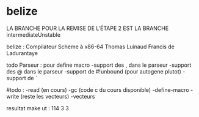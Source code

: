 # belize
LA BRANCHE POUR LA REMISE DE L'ÉTAPE 2 EST LA BRANCHE intermediateUnstable

belize : Compilateur Scheme à x86-64
Thomas Luinaud
Francis de Ladurantaye

todo Parseur : pour define macro
-support des , dans le parseur
-support des @ dans le parseur
-support de #!unbound (pour autogene plutot)
-support de `

#todo :
-read (en cours)
-gc (code c du cours disponible)
-define-macro
-write (reste les vecteurs)
-vecteurs

resultat make ut :
114 3 3



